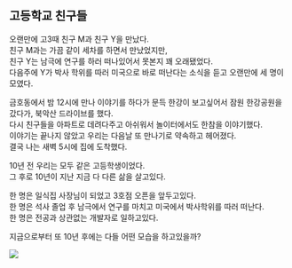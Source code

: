 ## 고등학교 친구들

오랜만에 고3때 친구 M과 친구 Y을 만났다.  
친구 M과는 가끔 같이 세차를 하면서 만났었지만,  
친구 Y는 남극에 연구를 하러 떠나있어서 못본지 꽤 오래됐었다.  
다음주에 Y가 박사 학위를 따러 미국으로 바로 떠난다는 소식을 듣고 오랜만에 세 명이 모였다.  

금호동에서 밤 12시에 만나 이야기를 하다가 문득 한강이 보고싶어서 잠원 한강공원을 갔다가, 북악산 드라이브를 했다.  
다시 친구들을 아파트로 데려다주고 아쉬워서 놀이터에서도 한참을 이야기했다.  
이야기는 끝나지 않았고 우리는 다음날 또 만나기로 약속하고 헤어졌다.  
결국 나는 새벽 5시에 집에 도착했다.  

10년 전 우리는 모두 같은 고등학생이었다.  
그 후로 10년이 지난 지금 다 다른 삶을 살고있다.  

한 명은 일식집 사장님이 되었고 3호점 오픈을 앞두고있다.  
한 명은 석사 졸업 후 남극에서 연구를 마치고 미국에서 박사학위를 따러 떠난다.  
한 명은 전공과 상관없는 개발자로 일하고있다.  

지금으로부터 또 10년 후에는 다들 어떤 모습을 하고있을까?

![](images/1.jpg)